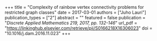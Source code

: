 +++
title = "Complexity of rainbow vertex connectivity problems for restricted graph classes"
date = 2017-03-01
authors = ["Juho Lauri"]
publication_types = ["2"]
abstract = ""
featured = false
publication = "*Discrete Applied Mathematics 219, 2017, pp. 132-146*"
url_pdf = "https://linkinghub.elsevier.com/retrieve/pii/S0166218X16306023"
doi = "10.1016/j.dam.2016.11.023"
+++

